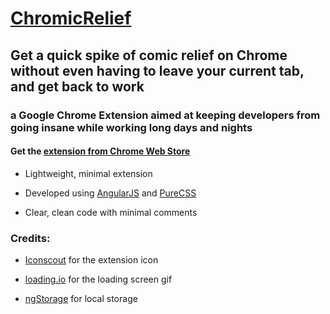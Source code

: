 <h1>
	<a href=''>
		ChromicRelief
	</a>
</h1>

<h2>
	Get a quick spike of comic relief on Chrome without even having to leave your current tab, and get back to work
</h2>
<h3>
	a Google Chrome Extension aimed at keeping developers from going insane while working long days and nights
</h3>

<h4>Get the <a href='https://chrome.google.com/webstore/detail/chromicrelief/diejieodlkkigdaeaiinlajimeiepfce' target='_blank'>extension from Chrome Web Store</a></h4>

<ul>
    <li>
        <p>Lightweight, minimal extension</p>
    </li>
    <li>
        <p>Developed using <a href='https://angular.io/' target="_blank">AngularJS</a> and <a href='http://purecss.io/' target="_blank">PureCSS</a></p>
    </li>
    <li>
    	<p>Clear, clean code with minimal comments</p>
	</li>
</ul>

<h3>
	Credits:
</h3>
<ul>
	<li>
		<p><a href='http://iconscout.com' target="_blank">Iconscout</a> for the extension icon</p>
	</li>
	<li>
		<p><a href='http://loading.io' target="_blank">loading.io</a> for the loading screen gif</p>
	</li>
	<li>
		<p><a href='https://github.com/gsklee/ngStorage/' target="_blank">ngStorage</a> for local storage</p>
	</li>
</ul>


